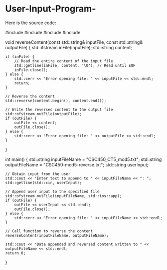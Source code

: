 # User-Input-Program-
Here is the source code:

#include <iostream>
#include <fstream>
#include <string>
#include <algorithm>

void reverseContent(const std::string& inputFile, const std::string& outputFile) {
    std::ifstream inFile(inputFile);
    std::string content;
    
    if (inFile) {
        // Read the entire content of the input file
        std::getline(inFile, content, '\0'); // Read until EOF
        inFile.close();
    } else {
        std::cerr << "Error opening file: " << inputFile << std::endl;
        return;
    }

    // Reverse the content
    std::reverse(content.begin(), content.end());

    // Write the reversed content to the output file
    std::ofstream outFile(outputFile);
    if (outFile) {
        outFile << content;
        outFile.close();
    } else {
        std::cerr << "Error opening file: " << outputFile << std::endl;
    }
}

int main() {
    std::string inputFileName = "CSC450_CT5_mod5.txt";
    std::string outputFileName = "CSC450-mod5-reverse.txt";
    std::string userInput;

    // Obtain input from the user
    std::cout << "Enter text to append to " << inputFileName << ": ";
    std::getline(std::cin, userInput);

    // Append user input to the specified file
    std::ofstream outFile(inputFileName, std::ios::app);
    if (outFile) {
        outFile << userInput << std::endl;
        outFile.close();
    } else {
        std::cerr << "Error opening file: " << inputFileName << std::endl;
    }

    // Call function to reverse the content
    reverseContent(inputFileName, outputFileName);

    std::cout << "Data appended and reversed content written to " << outputFileName << std::endl;
    return 0;
}


